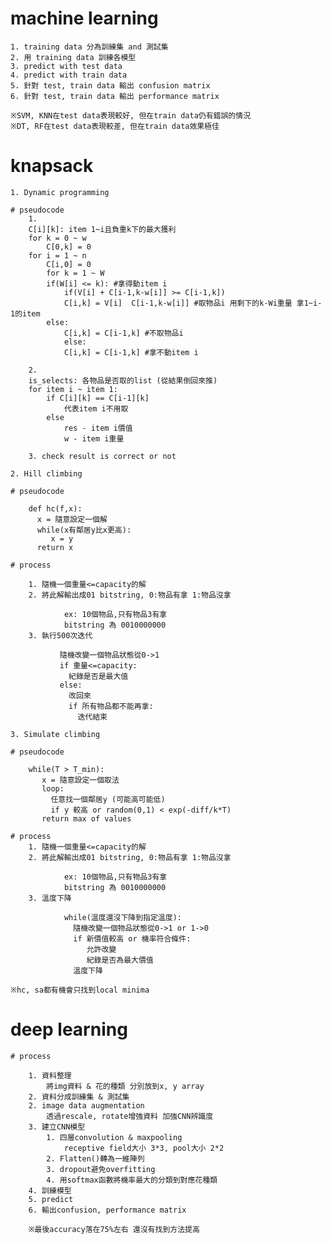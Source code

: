 # machine learning

    1. training data 分為訓練集 and 測試集
    2. 用 training data 訓練各模型
    3. predict with test data
    4. predict with train data
    5. 針對 test, train data 輸出 confusion matrix
    6. 針對 test, train data 輸出 performance matrix

    ※SVM, KNN在test data表現較好, 但在train data仍有錯誤的情況
    ※DT, RF在test data表現較差, 但在train data效果極佳

# knapsack
    
    1. Dynamic programming

    # pseudocode
        1.
        C[i][k]: item 1~i且負重k下的最大獲利
        for k = 0 ~ w
            C[0,k] = 0
        for i = 1 ~ n
            C[i,0] = 0
            for k = 1 ~ W
            if(W[i] <= k): #拿得動item i
                if(V[i] + C[i-1,k-w[i]] >= C[i-1,k])
                C[i,k] = V[i]  C[i-1,k-w[i]] #取物品i 用剩下的k-Wi重量 拿1~i-1的item
            else:
                C[i,k] = C[i-1,k] #不取物品i
                else:
                C[i,k] = C[i-1,k] #拿不動item i  

        2.
        is_selects: 各物品是否取的list (從結果倒回來推)
        for item i ~ item 1:
            if C[i][k] == C[i-1][k]
                代表item i不用取
            else
                res - item i價值
                w - item i重量
           
        3. check result is correct or not

    2. Hill climbing

    # pseudocode
  
        def hc(f,x):
          x = 隨意設定一個解
          while(x有鄰居y比x更高):
             x = y
          return x

    # process

        1. 隨機一個重量<=capacity的解
        2. 將此解輸出成01 bitstring, 0:物品有拿 1:物品沒拿

                ex: 10個物品,只有物品3有拿
                bitstring 為 0010000000
        3. 執行500次迭代

               隨機改變一個物品狀態從0->1
               if 重量<=capacity:
                 紀錄是否是最大值
               else:
                 改回來
                 if 所有物品都不能再拿:
                   迭代結束

    3. Simulate climbing

    # pseudocode

        while(T > T_min):
           x = 隨意設定一個取法
           loop:
             任意找一個鄰居y (可能高可能低)
             if y 較高 or random(0,1) < exp(-diff/k*T)
           return max of values

    # process
        1. 隨機一個重量<=capacity的解
        2. 將此解輸出成01 bitstring, 0:物品有拿 1:物品沒拿

                ex: 10個物品,只有物品3有拿
                bitstring 為 0010000000
        3. 溫度下降
                
                while(溫度還沒下降到指定溫度):
                  隨機改變一個物品狀態從0->1 or 1->0
                  if 新價值較高 or 機率符合條件:
                     允許改變
                     紀錄是否為最大價值
                  溫度下降

    ※hc, sa都有機會只找到local minima

# deep learning

    # process

        1. 資料整理
            將img資料 & 花的種類 分別放到x, y array
        2. 資料分成訓練集 & 測試集
        2. image data augmentation
            透過rescale, rotate增強資料 加強CNN辨識度
        3. 建立CNN模型
            1. 四層convolution & maxpooling
                receptive field大小 3*3, pool大小 2*2
            2. Flatten()轉為一維陣列
            3. dropout避免overfitting
            4. 用softmax函數將機率最大的分類到對應花種類
        4. 訓練模型
        5. predict
        6. 輸出confusion, performance matrix

        ※最後accuracy落在75%左右 還沒有找到方法提高
